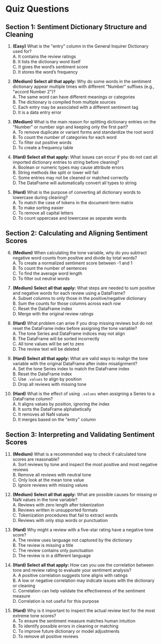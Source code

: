# Quiz Questions

## Section 1: Sentiment Dictionary Structure and Cleaning

1. **(Easy)** What is the "entry" column in the General Inquirer Dictionary used for?  
A. It contains the review ratings  
B. It lists the dictionary word itself  
C. It gives the word’s sentiment score  
D. It stores the word’s frequency  

2. **(Medium) Select all that apply:** Why do some words in the sentiment dictionary appear multiple times with different "Number" suffixes (e.g., "accord Number 2")?  
A. The same word can have different meanings or categories  
B. The dictionary is compiled from multiple sources  
C. Each entry may be associated with a different sentiment tag  
D. It is a data entry error  

3. **(Medium)** What is the main reason for splitting dictionary entries on the "Number" or number sign and keeping only the first part?  
A. To remove duplicate or variant forms and standardize the root word  
B. To count the number of categories for each word  
C. To filter out positive words  
D. To create a frequency table  

4. **(Hard) Select all that apply:** What issues can occur if you do not cast all imported dictionary entries to string before cleaning?  
A. Boolean or numeric types may cause attribute errors  
B. String methods like split or lower will fail  
C. Some entries may not be cleaned or matched correctly  
D. The DataFrame will automatically convert all types to string  

5. **(Hard)** What is the purpose of converting all dictionary words to lowercase during cleaning?  
A. To match the case of tokens in the document-term matrix  
B. To make sorting easier  
C. To remove all capital letters  
D. To count uppercase and lowercase as separate words  

## Section 2: Calculating and Aligning Sentiment Scores

6. **(Medium)** When calculating the tone variable, why do you subtract negative word counts from positive and divide by total words?  
A. To create a normalized sentiment score between -1 and 1  
B. To count the number of sentences  
C. To find the average word length  
D. To filter out neutral words  

7. **(Medium) Select all that apply:** What steps are needed to sum positive and negative words for each review using a DataFrame?  
A. Subset columns to only those in the positive/negative dictionary  
B. Sum the counts for those columns across each row  
C. Reset the DataFrame index  
D. Merge with the original review ratings  

8. **(Hard)** What problem can arise if you drop missing reviews but do not reset the DataFrame index before assigning the tone variable?  
A. The tone Series and DataFrame indices may not align  
B. The DataFrame will be sorted incorrectly  
C. All tone values will be set to zero  
D. The review text will be deleted  

9. **(Hard) Select all that apply:** What are valid ways to realign the tone variable with the original DataFrame after index misalignment?  
A. Set the tone Series index to match the DataFrame index  
B. Reset the DataFrame index  
C. Use `.values` to align by position  
D. Drop all reviews with missing tone  

10. **(Hard)** What is the effect of using `.values` when assigning a Series to a DataFrame column?  
A. It aligns values by position, ignoring the index  
B. It sorts the DataFrame alphabetically  
C. It removes all NaN values  
D. It merges based on the "entry" column  

## Section 3: Interpreting and Validating Sentiment Scores

11. **(Medium)** What is a recommended way to check if calculated tone scores are reasonable?  
A. Sort reviews by tone and inspect the most positive and most negative reviews  
B. Remove all reviews with neutral tone  
C. Only look at the mean tone value  
D. Ignore reviews with missing values  

12. **(Medium) Select all that apply:** What are possible causes for missing or NaN values in the tone variable?  
A. Reviews with zero length after tokenization  
B. Reviews written in unsupported formats  
C. Tokenization procedures that fail to extract words  
D. Reviews with only stop words or punctuation  

13. **(Hard)** Why might a review with a five-star rating have a negative tone score?  
A. The review uses language not captured by the dictionary  
B. The review is missing a title  
C. The review contains only punctuation  
D. The review is in a different language  

14. **(Hard) Select all that apply:** How can you use the correlation between tone and review rating to evaluate your sentiment analysis?  
A. A positive correlation suggests tone aligns with ratings  
B. A low or negative correlation may indicate issues with the dictionary or cleaning  
C. Correlation can help validate the effectiveness of the sentiment measure  
D. Correlation is not useful for this purpose  

15. **(Hard)** Why is it important to inspect the actual review text for the most extreme tone scores?  
A. To ensure the sentiment measure matches human intuition  
B. To identify possible errors in cleaning or matching  
C. To improve future dictionary or model adjustments  
D. To remove all positive reviews  

